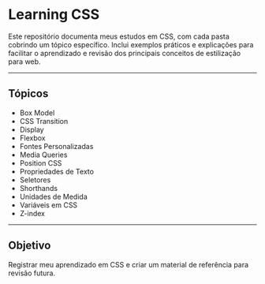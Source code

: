 # Learning CSS

Este repositório documenta meus estudos em CSS, com cada pasta cobrindo um tópico específico. Inclui exemplos práticos e explicações para facilitar o aprendizado e revisão dos principais conceitos de estilização para web.

---

## Tópicos

- Box Model
- CSS Transition
- Display
- Flexbox
- Fontes Personalizadas
- Media Queries
- Position CSS
- Propriedades de Texto
- Seletores
- Shorthands
- Unidades de Medida
- Variáveis em CSS
- Z-index

---

## Objetivo

Registrar meu aprendizado em CSS e criar um material de referência para revisão futura.


